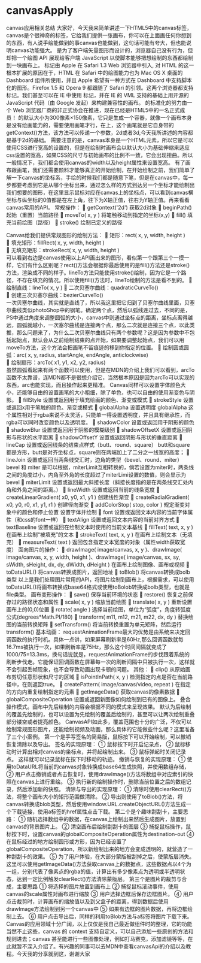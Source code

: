 # canvasApply
canvas应用相关总结
大家好，今天我来简单讲述一下HTML5中的canvas标签，canvas是个很神奇的标签，它给我们提供一张画布，你可以在上面画任何你想到的东西，有人说手绘能做到的事canvas也能做到，这句话可能有夸大，但也能说明canvas功能强大。
<canvas>是为了客户端矢量图形而设计的，浏览器自己没有行为，但却把一个绘图 API 展现给客户端 JavaScript 以使脚本能够把想绘制的东西都绘制到一块画布上。
<canvas>标记由 Apple 在 Safari 1.3 Web 浏览器中引入, 对 HTML 的这一根本扩展的原因在于，HTML 在 Safari 中的绘图能力也为 Mac OS X 桌面的 Dashboard 组件所使用，并且 Apple 希望有一种方式在 Dashboard 中支持脚本化的图形。Firefox 1.5 和 Opera 9 都跟随了 Safari 的引领。这两个浏览器都支持 <canvas> 标记。我们甚至可以在 IE 中使用 <canvas> 标记，并在 IE 的 VML 支持的基础上用开源的 JavaScript 代码（由 Google 发起）来构建兼容性的画布。<canvas> 的标准化的努力由一个 Web 浏览器厂商的非正式协会在推进，现在已经是HTML5中的一名正式成员！
<canvas>的默认大小为300像素×150像素，它只是生成一个容器，就像一个画布本身是没有绘画能力的，需要使用画笔才行，在<canvas>上，这个画笔就是它自身带的getContext()方法，该方法可以传递一个参数，2d或者3d,今天我所讲述的内容都是基于2d的基础。
需要注意的是，canvas本身是一个HTML元素，所以它是可以使用CSS进行宽高的设置的，但是在绘制时画布会以默认大小为基础伸缩来适应css设置的宽高，如果CSS的尺寸与初始画布的比例不一致，它会出现扭曲。所以一般情况下，我们都会使用canvas的width以及height属性来设置宽高。
	有了画布跟画笔，我们还需要颜料才能够真正的开始绘制，在开始绘制之前，我们简单了解一下canvas的坐标系，手绘的时候我们都是随意下笔，但是在canvas中，每一步都要考虑到它是从哪个坐标出来，通过怎么样的方式到达另一个坐标才能绘制出我们想要的图形，在这里显示鼠标对应在canvas上的坐标点，可以看到canvas横坐标与纵坐标的0值都是在左上角，往下为X轴正值，往右为Y轴正值。再来看看canvas常用的API。
常规操作：
	getContext('2d')  获取2d对象
	beginPath()  起始（重置）当前路径
	moveTo( x, y )  将笔触移动到指定的坐标(x,y)
	fill()  填充当前绘图（路径）
	stroke() 绘制已定义的路径

Canvas给我们提供常规图形的绘制方法：
	矩形：rect( x, y, width, height )   
	填充矩形：fillRect( x, y, width, height )  
	无填充矩形：strokeRect( x, y, width, height )  
可以看到右边是canvas使用以上API画出来的图形，看似第一个跟第三个一摸一样，它们有什么区别呢？rect()方法会根据你最后使用的是fill()方法还是stroke()方法，渲染成不同的样子。lineTo方法只能使用stroke()绘制，因为它是一个路径，不存在填充的情况。所以使用fill()方法时，lineTo绘制的方法是看不到的。
	绘制直线：lineTo( x, y ) 
	二次贝塞尔曲线：quadraticCurveTo()  
	创建三次贝塞尔曲线：bezierCurveTo()  
一次贝塞尔曲线，其实就是直线了，所以我这里把它归到了贝塞尔曲线里面，贝塞尔曲线类似photoShop中的钢笔。确定两个点，然后以弧线连过去，不同的是，PS中通过角度来调整圆弧的大小，canvas中则通过坐标点的距离，坐标点离得越远，圆弧就越小，一次塞尔曲线是连接两个点，那么二次就是连接三个点，以此类推，那么问题来了，为什么二次贝塞尔曲线只有两个参数呢？这是因为参数中不包括起始点，默认会从之前绘制结束的点开始，如果要调整起始点，我们可以用moveTo方法，这个方法会把画笔不留痕迹的移到你指定的位置。
	绘制圆或圆弧：arc( x, y, radius, startAngle, endAngle, anticlockwise)  
	绘制扇形：arcTo( x1, y1, x2, y2, radius)  
虽然圆弧看起来有两个函数可以使用，但是在MDN的介绍上我们可以看到，arcTo函数不太靠谱，连MDN都不是很想介绍它，当然根本原因是因为arcTo可以实现的东西，arc也能实现，而且操作起来更精准。
Canvas同样可以设置字体颜色大小，还能够自由的设置画笔的大小粗细，除了单色，也可以自由的使用渐变色与阴影。
	fillStyle  设置或返回用于填充绘画的颜色、渐变或模式
	strokeStyle  设置或返回x用于笔触的颜色、渐变或模式
	globalAlpha  设置透明度
globalAlpha 这个属性相对于rgba来说不太灵活，只能单一得设置透明度，并且具有继承性，而rgba可以同时改变颜色以及透明度。
	shadowColor  设置或返回用于阴影的颜色
	shadowBlur   设置或返回用于阴影的模糊级别
	shadowOffsetX  设置或返回阴影与形状的水平距离
	shadowOffsetY  设置或返回阴影与形状的垂直距离
	lineCap  设置或返回线条的结束点样式（butt、round、square）
butt和square都是方形，butt是对齐坐标点，square则在两端加上了二分之一线宽的高度；
	lineJoin  设置或返回当两条线交汇时，边角的类型（bevel、round、miter）
bevel 和 miter 是可以根据，miterLimit互相转换的，倘若设置为miter时，两条线之间的角度过小，内角至外角的长度超过了miterLimi设置的数值，则会显示为bevel
	miterLimit  设置或返回最大斜接长度（斜接长度指的是在两条线交汇处内角和外角之间的距离。）
	lineWidth  设置或返回当前的线条宽度
	createLinearGradient( x0, y0, x1, y1 )  创建线性渐变
	createRadialGradient( x0, y0, r0, x1, y1, r1 ) 创建径向渐变
	addColorStop( stop, color )  规定渐变对象中的颜色和停止位置
设置字体并绘制
	font  设置或返回文本内容的当前字体属性（和css的font一样）
	textAlign  设置或返回文本内容的当前对齐方式
	textBaseline  设置或返回在绘制文本时使用的当前文本基线
	fillText( text, x, y )  在画布上绘制“被填充”的文本
	strokeText( text, x, y )  在画布上绘制文本（无填充）
	measureText( text )  返回包含指定文本宽度的对象（属性width获取宽度）
面向图片的操作：
	drawImage( image/canvas, x, y )、drawImage( image/canvas, x, y, width, height )、drawImage( image/canvas, sx, sy, sWidth, sHeight, dx, dy, dWidth, dHeight )  在画布上绘制图像、画布或视频
	toDataURL()  将canvas转换成图片，返回地址
	toBlob()  将canvas转换成bolb类型
以上是我们处理图片常用的API，将图片绘制到画布上，根据需求，可以使用toDataURL()将画布转换成base64格式或使用toBolob转换成bolb类型，也就是file类型。
画布变形操作：
	save()  保存当前环境的状态
	restore()  恢复之前保存过的路径状态和属性
	scale( x, y )  缩放当前绘图
	translate( x, y )  重新设置画布上的(0,0)位置
	rotate( angle )  选择当前绘图，单位为“弧度”，角度转弧度公式(degrees*Math.PI/180)
	transform( m11, m12, m21, m22, dx, dy )  替换绘图的当前转换矩阵
	setTransform()  将当前转换重置为单元矩阵，然后运行transform()
基本动画：
requestAnimationFrame最大的优势是由系统来决定回调函数的执行时机。具体一点讲，如果屏幕刷新率是60Hz,那么回调函数就每16.7ms被执行一次，如果刷新率是75Hz，那么这个时间间隔就变成了1000/75=13.3ms，换句话说就是，requestAnimationFrame的步伐跟着系统的刷新步伐走。它能保证回调函数在屏幕每一次的刷新间隔中只被执行一次，这样就不会引起丢帧现象，也不会导致动画出现卡顿的问题。
其他：
	clip()  从原始画布剪切任意形状和尺寸的区域
	isPointInPath( x, y )  检测指定的点是否在当前路径中，在则返回true。
	createPattern( image/canvas/video, repeat )  在指定的方向内重复绘制指定的元素
	getImageData() 获取canvas的像素数据
	globalCompositeOperation  设置或返回新图像如何绘制到已有的图像上。
叠合操作模式。画布中先后绘制的内容会根据不同的模式来呈现效果。
默认为后绘制的覆盖先绘制的，也可以设置为先绘制的覆盖后绘制的，甚至可以让两次绘制重叠部分镂空或者提亮颜色。
CanvasAPI如此多，覆盖范围也十分的广泛，不仅可以绘制常规图形图片，还能绘制视频及动画，那么具体的它能做些什么呢？这里准备了三个小案例。
第一个是手写签名的简易版，鼠标按下可以开始绘制，可以撤销恢复清除以及导出。
签名的实现原理：
①	鼠标按下时开启记录点，
②	鼠标移动时计算出相对canvas的坐标点，并将起绘制出来。
③	鼠标弹起时关闭记录点。
这样就可以记录鼠标在按下时移动的轨迹。
撤销与恢复的实现原理：
①	使用toDataURL将当前的canvas对象转换成base64生成快照，并使用数组存储，
②	用户点击撤销或者点击恢复时，使用drawImage()方法将数组中对应索引的快照在canvas上进行重绘。
③	执行新的绘制操作时，删除当前位置之后的数组记录，然后添加新的快照。
清除与导出的实现原理：
①	清除时使用clearRect()方法，将整个画布大小的矩形范围做清除。
②	导出则使用了toBlob()方法，将canvas转换成blob类型，然后使用window.URL.createObjectURL()方法生成一个下载链接，使用a标签的href属性点击下载。
第二个是个趣味刮刮卡，主要思路：
①	随机选择数组中的数据，在canvas上绘制出来然后生成图片，放置到canvas的背景图片上。
②	清空画布后绘制刮刮卡的图层
③	捕捉鼠标操作，鼠标按下时，设置canvas的globalCompositeOperation属性为destination-out
④	在鼠标经过的地方绘制圆形或方形，因为已经设置了globalCompositeOperation，所以新绘制出来的地方会变成透明的，就营造了一种刮刮卡的效果。
⑤	为了用户体验，在大部分蒙版被刮掉之后，使蒙版层消失。这里可以使用getImageData()方法获取canvas上的数据点，这些数据点以4个为一组，分别代表了像素点的rgba的值，计算出有多少像素点为透明或半透明状态，达到一定比例触发clearRect()方法清除蒙版层。
第三个是图片的裁剪与合成，主要思路
①	将选择的图片放置到画布上
②	捕捉鼠标滚动事件，使用canvas的scale属性对画布进行缩放
③	用户选择边框后保存边框图片。
④	用户点击裁剪时，计算画布的缩放值以及到父盒子的距离，得到数据后使用drawImage方法绘制到另一个canvas中
⑤	如果有边框的图片数据，再将边框绘制上去。
⑥	用户点击导出后，同样的利用toBlob方法与a标签将图片下载下来。
Canvas的应用领域十分广阔，以上仅仅是我自己最近做组件时的整理，它的功能当然不止这些，canvas 的 context 支持自定义，可以自己添加一些原创的方法和规则进去；canvas 甚至能进行一些图像处理，例如打马赛克，添加滤镜等等，在此就暂不深入介绍了。有兴趣的同事可以去MDN中查看canvasApi的介绍以及教程。今天我的分享就到这，谢谢大家
